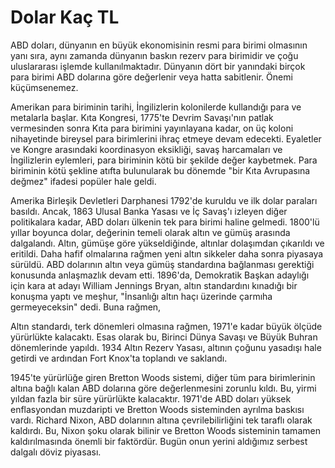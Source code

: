 # Dolar Kaç TL

ABD doları, dünyanın en büyük ekonomisinin resmi para birimi olmasının yanı sıra, aynı zamanda dünyanın baskın rezerv para birimidir ve çoğu uluslararası işlemde kullanılmaktadır. Dünyanın dört bir yanındaki birçok para birimi ABD dolarına göre değerlenir veya hatta sabitlenir. Önemi küçümsenemez.

Amerikan para biriminin tarihi, İngilizlerin kolonilerde kullandığı para ve metalarla başlar. Kıta Kongresi, 1775'te Devrim Savaşı'nın patlak vermesinden sonra Kıta para birimini yayınlayana kadar, on üç koloni nihayetinde bireysel para birimlerini ihraç etmeye devam edecekti. Eyaletler ve Kongre arasındaki koordinasyon eksikliği, savaş harcamaları ve İngilizlerin eylemleri, para biriminin kötü bir şekilde değer kaybetmek. Para biriminin kötü şekline atıfta bulunularak bu dönemde "bir Kıta Avrupasına değmez" ifadesi popüler hale geldi.

Amerika Birleşik Devletleri Darphanesi 1792'de kuruldu ve ilk dolar paraları basıldı. Ancak, 1863 Ulusal Banka Yasası ve İç Savaş'ı izleyen diğer politikalara kadar, ABD doları ülkenin tek para birimi haline gelmedi. 1800'lü yıllar boyunca dolar, değerinin temeli olarak altın ve gümüş arasında dalgalandı. Altın, gümüşe göre yükseldiğinde, altınlar dolaşımdan çıkarıldı ve eritildi. Daha hafif olmalarına rağmen yeni altın sikkeler daha sonra piyasaya sürüldü. ABD dolarının altın veya gümüş standardına bağlanması gerektiği konusunda anlaşmazlık devam etti. 1896'da, Demokratik Başkan adaylığı için kara at adayı William Jennings Bryan, altın standardını kınadığı bir konuşma yaptı ve meşhur, "İnsanlığı altın haçı üzerinde çarmıha germeyeceksin" dedi. Buna rağmen,

Altın standardı, terk dönemleri olmasına rağmen, 1971'e kadar büyük ölçüde yürürlükte kalacaktı. Esas olarak bu, Birinci Dünya Savaşı ve Büyük Buhran dönemlerinde yapıldı. 1934 Altın Rezerv Yasası, altının çoğunu yasadışı hale getirdi ve ardından Fort Knox'ta toplandı ve saklandı.

1945'te yürürlüğe giren Bretton Woods sistemi, diğer tüm para birimlerinin altına bağlı kalan ABD dolarına göre değerlenmesini zorunlu kıldı. Bu, yirmi yıldan fazla bir süre yürürlükte kalacaktır. 1971'de ABD doları yüksek enflasyondan muzdaripti ve Bretton Woods sisteminden ayrılma baskısı vardı. Richard Nixon, ABD dolarının altına çevrilebilirliğini tek taraflı olarak kaldırdı. Bu, Nixon şoku olarak bilinir ve Bretton Woods sisteminin tamamen kaldırılmasında önemli bir faktördür. Bugün onun yerini aldığımız serbest dalgalı döviz piyasası.
